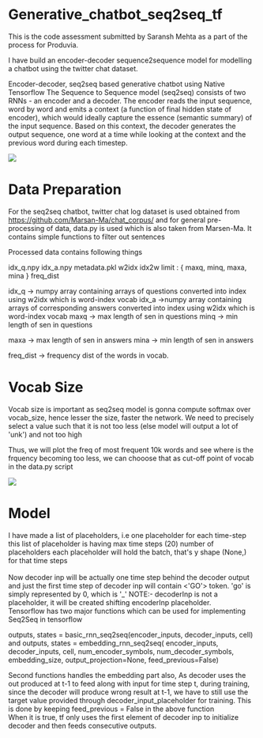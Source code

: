 # Generative_chatbot_seq2seq_tf

This is the code assessment submitted by Saransh Mehta as a part of the process for Produvia. 

I have build an encoder-decoder sequence2sequence model for modelling a chatbot using the twitter chat dataset.


Encoder-decoder, seq2seq based generative chatbot using Native Tensorflow
The Sequence to Sequence model (seq2seq) consists of two RNNs - an encoder and a decoder.
The encoder reads the input sequence, word by word and emits a context (a function of final hidden state of encoder),
which would ideally capture the essence (semantic summary) of the input sequence.
Based on this context, the decoder generates the output sequence, one word at a time while looking at the context and the previous word during each timestep.

<img src = "/images/seq2seq.png">

# Data Preparation
For the seq2seq chatbot, twitter chat log dataset is used obtained from https://github.com/Marsan-Ma/chat_corpus/ and for general pre-processing of data, data.py is used which is also taken from Marsen-Ma. It contains simple functions to filter out sentences

Processed data contains following things

idx_q.npy
idx_a.npy
metadata.pkl
    w2idx
    idx2w
    limit : { maxq, minq, maxa, mina }
    freq_dist

idx_q -> numpy array containing arrays of questions converted into index using w2idx which is word-index vocab idx_a ->numpy array containing arrays of corresponding answers converted into index using w2idx which is word-index vocab maxq -> max length of sen in questions minq -> min length of sen in questions

maxa -> max length of sen in answers mina -> min length of sen in answers

freq_dist -> frequency dist of the words in vocab.

# Vocab Size
Vocab size is important as seq2seq model is gonna compute softmax over vocab_size, hence lesser the size, faster the network. We need to precisely select a value such that it is not too less (else model will output a lot of 'unk') and not too high

Thus, we will plot the freq of most frequent 10k words and see where is the frquency becoming too less, we can chooose that as cut-off point of vocab in the data.py script

<img src = "images/vocab_frequency.jpg">

# Model
I have made a list of placeholders, i.e one placeholder for each time-step
this list of placeholder is having max time steps (20) number of placeholders 
each placeholder will hold the batch, that's y shape (None,) for that time steps
<br><br>
Now decoder inp will be actually one time step behind the decoder output and just
the first time step of decoder inp will contain <'GO'> token. 'go' is simply represented by 0, which is '_'
NOTE:- decoderInp is not a placeholder, it will be created shifting encoderInp placeholder.
<br>
Tensorflow has two major functions which can be used for implementing Seq2Seq in tensorflow

outputs, states = basic_rnn_seq2seq(encoder_inputs, decoder_inputs, cell)
and
outputs, states = embedding_rnn_seq2seq(
			encoder_inputs, decoder_inputs, cell, num_encoder_symbols, num_decoder_symbols,
			embedding_size, output_projection=None, feed_previous=False)

Second functions handles the embedding part also,
			As decoder uses the out produced at t-1 to feed along with input for time step t,
			during training, since the decoder will produce wrong result at t-1, we have to still use 
			the target value provided through decoder_input_placeholder for training.
			This is done by keeping feed_previous = False in the above function
<br>
When it is true, tf only uses the first element of decoder inp to initialize decoder and
then feeds consecutive outputs.

